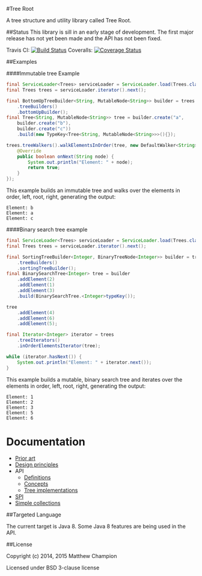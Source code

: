 #Tree Root

A tree structure and utility library called Tree Root.

##Status
This library is sill in an early stage of development. The first major release has not yet been made and the API has
not been fixed.

Travis CI: [![Build Status](https://travis-ci.org/mattunderscorechampion/tree-root.svg?branch=master)](https://travis-ci.org/mattunderscorechampion/tree-root)
Coveralls: [![Coverage Status](https://coveralls.io/repos/mattunderscorechampion/tree-root/badge.png)](https://coveralls.io/r/mattunderscorechampion/tree-root)

##Examples

####Immutable tree Example

```java
final ServiceLoader<Trees> serviceLoader = ServiceLoader.load(Trees.class);
final Trees trees = serviceLoader.iterator().next();

final BottomUpTreeBuilder<String, MutableNode<String>> builder = trees
    .treeBuilders()
    .bottomUpBuilder();
final Tree<String, MutableNode<String>> tree = builder.create("a",
    builder.create("b"),
    builder.create("c"))
    .build(new TypeKey<Tree<String, MutableNode<String>>>(){});

trees.treeWalkers().walkElementsInOrder(tree, new DefaultWalker<String>() {
    @Override
    public boolean onNext(String node) {
        System.out.println("Element: " + node);
        return true;
    }
});
```

This example builds an immutable tree and walks over the elements in order, left, root, right, generating the output:

```
Element: b
Element: a
Element: c
```

####Binary search tree example

```java
final ServiceLoader<Trees> serviceLoader = ServiceLoader.load(Trees.class);
final Trees trees = serviceLoader.iterator().next();

final SortingTreeBuilder<Integer, BinaryTreeNode<Integer>> builder = trees
    .treeBuilders()
    .sortingTreeBuilder();
final BinarySearchTree<Integer> tree = builder
    .addElement(2)
    .addElement(1)
    .addElement(3)
    .build(BinarySearchTree.<Integer>typeKey());

tree
    .addElement(4)
    .addElement(6)
    .addElement(5);

final Iterator<Integer> iterator = trees
    .treeIterators()
    .inOrderElementsIterator(tree);

while (iterator.hasNext()) {
    System.out.println("Element: " + iterator.next());
}
```

This example builds a mutable, binary search tree and iterates over the elements in order, left, root, right,
generating the output:

```
Element: 1
Element: 2
Element: 3
Element: 5
Element: 6
```

Documentation
=================

* [Prior art](docs/prior-art.md)
* [Design principles](docs/prior-art.md)
* API
   * [Definitions](docs/definitions.md)
   * [Concepts](docs/concepts.md)
   * [Tree implementations](docs/tree-implementations.md)
* [SPI](docs/spi.md)
* [Simple collections](docs/simple-collections.md)

##Targeted Language

The current target is Java 8. Some Java 8 features are being used in the API.

##License

Copyright (c) 2014, 2015 Matthew Champion

Licensed under BSD 3-clause license
